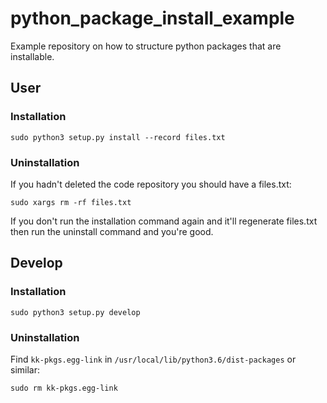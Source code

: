 # python_package_install_example

Example repository on how to structure python packages that are installable.

## User

### Installation
```
sudo python3 setup.py install --record files.txt
```

### Uninstallation
If you hadn't deleted the code repository you should have a files.txt:
```
sudo xargs rm -rf files.txt
```

If you don't run the installation command again and it'll regenerate files.txt then run the uninstall command and you're good.



## Develop

### Installation
```
sudo python3 setup.py develop
```

### Uninstallation
Find ```kk-pkgs.egg-link``` in ```/usr/local/lib/python3.6/dist-packages``` or similar:

```
sudo rm kk-pkgs.egg-link
```
